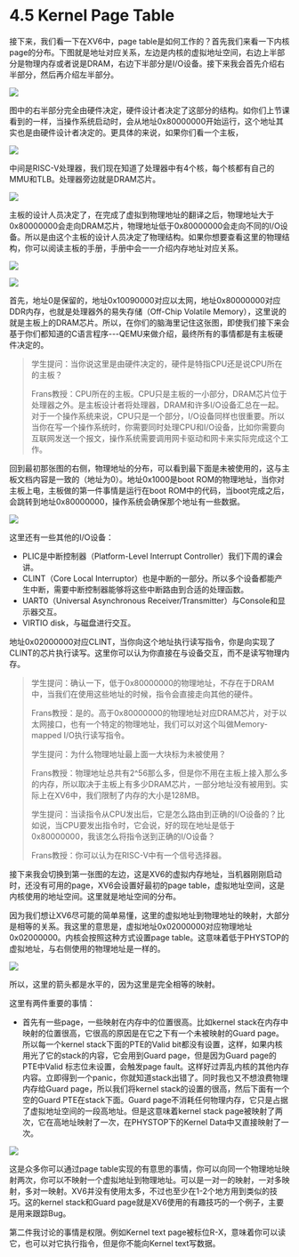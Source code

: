 # 4.5 Kernel Page Table

接下来，我们看一下在XV6中，page table是如何工作的？首先我们来看一下内核page的分布。下图就是地址对应关系，左边是内核的虚拟地址空间，右边上半部分是物理内存或者说是DRAM，右边下半部分是I/O设备。接下来我会首先介绍右半部分，然后再介绍左半部分。

![](../.gitbook/assets/image%20%28169%29.png)

图中的右半部分完全由硬件决定，硬件设计者决定了这部分的结构。如你们上节课看到的一样，当操作系统启动时，会从地址0x80000000开始运行，这个地址其实也是由硬件设计者决定的。更具体的来说，如果你们看一个主板，

![](../.gitbook/assets/image%20%28163%29.png)

中间是RISC-V处理器，我们现在知道了处理器中有4个核，每个核都有自己的MMU和TLB。处理器旁边就是DRAM芯片。

![](../.gitbook/assets/image%20%28181%29.png)

主板的设计人员决定了，在完成了虚拟到物理地址的翻译之后，物理地址大于0x80000000会走向DRAM芯片，物理地址低于0x80000000会走向不同的I/O设备。所以是由这个主板的设计人员决定了物理结构。如果你想要查看这里的物理结构，你可以阅读主板的手册，手册中会一一介绍内存地址对应关系。

![](../.gitbook/assets/image%20%28161%29.png)

![](../.gitbook/assets/image%20%28145%29.png)

首先，地址0是保留的，地址0x10090000对应以太网，地址0x80000000对应DDR内存，也就是处理器外的易失存储（Off-Chip Volatile Memory），这里说的就是主板上的DRAM芯片。所以，在你们的脑海里记住这张图，即使我们接下来会基于你们都知道的C语言程序---QEMU来做介绍，最终所有的事情都是有主板硬件决定的。

> 学生提问：当你说这里是由硬件决定的，硬件是特指CPU还是说CPU所在的主板？
>
> Frans教授：CPU所在的主板。CPU只是主板的一小部分，DRAM芯片位于处理器之外。是主板设计者将处理器，DRAM和许多I/O设备汇总在一起。对于一个操作系统来说，CPU只是一个部分，I/O设备同样也很重要。所以当你在写一个操作系统时，你需要同时处理CPU和I/O设备，比如你需要向互联网发送一个报文，操作系统需要调用网卡驱动和网卡来实际完成这个工作。

回到最初那张图的右侧，物理地址的分布，可以看到最下面是未被使用的，这与主板文档内容是一致的（地址为0）。地址0x1000是boot ROM的物理地址，当你对主板上电，主板做的第一件事情是运行在boot ROM中的代码，当boot完成之后，会跳转到地址0x80000000，操作系统会确保那个地址有一些数据。

![](../.gitbook/assets/image%20%28179%29.png)

这里还有一些其他的I/O设备：

* PLIC是中断控制器（Platform-Level Interrupt Controller）我们下周的课会讲。
* CLINT（Core Local Interruptor）也是中断的一部分。所以多个设备都能产生中断，需要中断控制器能够将这些中断路由到合适的处理函数。
* UART0（Universal Asynchronous Receiver/Transmitter）与Console和显示器交互。
* VIRTIO disk，与磁盘进行交互。

地址0x02000000对应CLINT，当你向这个地址执行读写指令，你是向实现了CLINT的芯片执行读写。这里你可以认为你直接在与设备交互，而不是读写物理内存。

> 学生提问：确认一下，低于0x80000000的物理地址，不存在于DRAM中，当我们在使用这些地址的时候，指令会直接走向其他的硬件。
>
> Frans教授：是的。高于0x80000000的物理地址对应DRAM芯片，对于以太网接口，也有一个特定的物理地址，我们可以对这个叫做Memory-mapped I/O执行读写指令。
>
>  学生提问：为什么物理地址最上面一大块标为未被使用？
>
> Frans教授：物理地址总共有2^56那么多，但是你不用在主板上接入那么多的内存，所以取决于主板上有多少DRAM芯片，一部分地址没有被用到。实际上在XV6中，我们限制了内存的大小是128MB。
>
> 学生提问：当读指令从CPU发出后，它是怎么路由到正确的I/O设备的？比如说，当CPU要发出指令时，它会说，好的现在地址是低于0x80000000，我该怎么将指令送到正确的I/O设备？
>
> Frans教授：你可以认为在RISC-V中有一个信号选择器。

接下来我会切换到第一张图的左边，这是XV6的虚拟内存地址，当机器刚刚启动时，还没有可用的page，XV6会设置好最初的page table，虚拟地址空间，这是内核使用的地址空间。这里就是地址空间的分布。

因为我们想让XV6尽可能的简单易懂，这里的虚拟地址到物理地址的映射，大部分是相等的关系。我这里的意思是，虚拟地址0x02000000对应物理地址0x02000000。内核会按照这种方式设置page table。这意味着低于PHYSTOP的虚拟地址，与右侧使用的物理地址是一样的。

![](../.gitbook/assets/image%20%28165%29.png)

所以，这里的箭头都是水平的，因为这里是完全相等的映射。

这里有两件重要的事情：

* 首先有一些page，一些映射在内存中的位置很高。比如kernel stack在内存中映射的位置很高，它很高的原因是在它之下有一个未被映射的Guard page。所以每一个kernel stack下面的PTE的Valid bit都没有设置，这样，如果内核用光了它的stack的内容，它会用到Guard page，但是因为Guard page的PTE中Valid 标志位未设置，会触发page fault。这样好过弄乱内核的其他内存内容。立即得到一个panic，你就知道stack出错了。同时我也又不想浪费物理内存给Guard page，所以我们将kernel stack的设置的很高，然后下面有一个空的Guard PTE在stack下面。Guard page不消耗任何物理内存，它只是占据了虚拟地址空间的一段高地址。但是这意味着kernel stack page被映射了两次，它在高地址映射了一次，在PHYSTOP下的Kernel Data中又直接映射了一次。

![](../.gitbook/assets/image%20%28183%29.png)

这是众多你可以通过page table实现的有意思的事情，你可以向同一个物理地址映射两次，你可以不映射一个虚拟地址到物理地址。可以是一对一的映射，一对多映射，多对一映射。XV6并没有使用太多，不过也至少在1-2个地方用到类似的技巧。这的kernel stack和Guard page就是XV6使用的有趣技巧的一个例子，主要是用来跟踪Bug。

第二件我讨论的事情是权限。例如Kernel text page被标位R-X，意味着你可以读它，也可以对它执行指令，但是你不能向Kernel text写数据。

